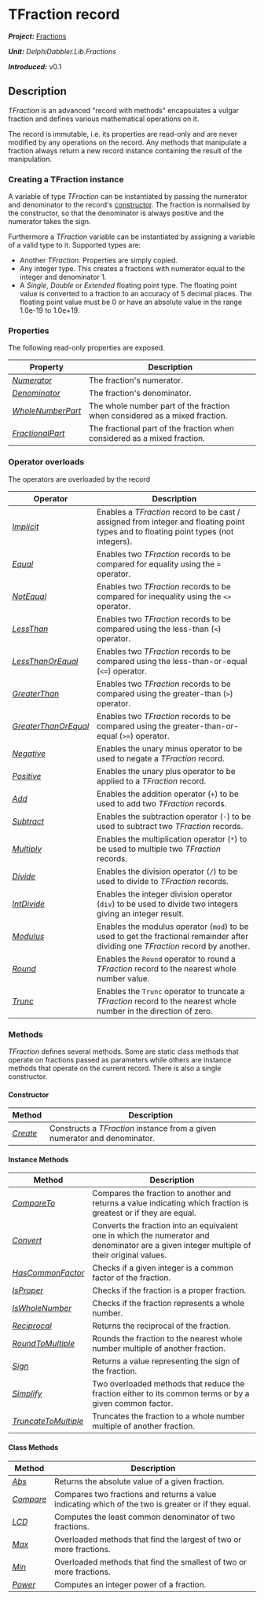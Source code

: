 # TFraction record

***Project:*** [Fractions](../API.md)

***Unit:*** _DelphiDabbler.Lib.Fractions_

***Introduced:*** v0.1

## Description

_TFraction_ is an advanced "record with methods" encapsulates a vulgar fraction and defines various mathematical operations on it.

The record is immutable, i.e. its properties are read-only and are never modified by any operations on the record. Any methods that manipulate a fraction always return a new record instance containing the result of the manipulation.

### Creating a TFraction instance

A variable of type _TFraction_ can be instantiated by passing the numerator and denominator to the record's [constructor](./TFraction-Create.md). The fraction is normalised by the constructor, so that the denominator is always positive and the numerator takes the sign.

Furthermore a _TFraction_ variable can be instantiated by assigning a variable of a valid type to it. Supported types are:

* Another _TFraction_. Properties are simply copied.
* Any integer type. This creates a fractions with numerator equal to the integer and denominator 1.
* A _Single_, _Double_ or _Extended_ floating point type. The floating point value is converted to a fraction to an accuracy of 5 decimal places. The floating point value must be 0 or have an absolute value in the range 1.0e-19 to 1.0e+19.

### Properties

The following read-only properties are exposed.

| Property | Description |
|----------|-------------|
| [_Numerator_](./TFraction-Numerator.md) | The fraction's numerator. |
| [_Denominator_](./TFraction-Denominator.md) | The fraction's denominator. |
| [_WholeNumberPart_](./TFraction-WholeNumberPart.md) | The whole number part of the fraction when considered as a mixed fraction. |
| [_FractionalPart_](./TFraction-FractionalPart.md) | The fractional part of the fraction when considered as a mixed fraction. |

### Operator overloads

The operators are overloaded by the record

| Operator | Description |
|----------|-------------|
| [_Implicit_](./TFraction-Implicit.md) | Enables a _TFraction_ record to be cast / assigned from integer and floating point types and to floating point types (not integers). |
| [_Equal_](./TFraction-Equal.md) | Enables two _TFraction_ records to be compared for equality using the `=` operator. |
| [_NotEqual_](./TFraction-NotEqual.md) | Enables two _TFraction_ records to be compared for inequality using the `<>` operator. |
| [_LessThan_](./TFraction-LessThan.md) | Enables two _TFraction_ records to be compared using the less-than (`<`) operator.  |
| [_LessThanOrEqual_](./TFraction-LessThanOrEqual.md) | Enables two _TFraction_ records to be compared using the less-than-or-equal (`<=`) operator.  |
| [_GreaterThan_](./TFraction-GreaterThan.md) | Enables two _TFraction_ records to be compared using the greater-than (`>`) operator.  |
| [_GreaterThanOrEqual_](./TFraction-GreaterThanOrEqual.md) | Enables two _TFraction_ records to be compared using the greater-than-or-equal (`>=`) operator.  |
| [_Negative_](./TFraction-Negative.md) | Enables the unary minus operator to be used to negate a _TFraction_ record.  |
| [_Positive_](./TFraction-Positive.md) | Enables the unary plus operator to be applied to a _TFraction_ record.  |
| [_Add_](./TFraction-Add.md) | Enables the addition operator (`+`) to be used to add two _TFraction_ records. |
| [_Subtract_](./TFraction-Subtract.md) | Enables the subtraction operator (`-`) to be used to subtract two _TFraction_ records. |
| [_Multiply_](./TFraction-Multiply.md) | Enables the multiplication operator (`*`) to be used to multiple two _TFraction_ records.  |
| [_Divide_](./TFraction-Divide.md) | Enables the division operator (`/`) to be used to divide to _TFraction_ records.  |
| [_IntDivide_](./TFraction-IntDivide.md) | Enables the integer division operator (`div`) to be used to divide two integers giving an integer result. |
| [_Modulus_](./TFraction-Modulus.md) | Enables the modulus operator (`mod`) to be used to get the fractional remainder after dividing one _TFraction_ record by another.  |
| [_Round_](./TFraction-Round.md) | Enables the `Round` operator to round a _TFraction_ record to the nearest whole number value.  |
| [_Trunc_](./TFraction-Trunc.md) | Enables the `Trunc` operator to truncate a _TFraction_ record to the nearest whole number in the direction of zero. |

### Methods

_TFraction_ defines several methods. Some are static class methods that operate on fractions passed as parameters while others are instance methods that operate on the current record. There is also a single constructor.

#### Constructor

| Method | Description |
|--------|-------------|
| [_Create_](./TFraction-Create.md) | Constructs a _TFraction_ instance from a given numerator and denominator.  |

#### Instance Methods

| Method | Description |
|--------|-------------|
| [_CompareTo_](./TFraction-CompareTo.md) | Compares the fraction to another and returns a value indicating which fraction is greatest or if they are equal. |
| [_Convert_](./TFraction-Convert.md) | Converts the fraction into an equivalent one in which the numerator and denominator are a given integer multiple of their original values. |
| [_HasCommonFactor_](./TFraction-HasCommonFactor.md) | Checks if a given integer is a common factor of the fraction. |
| [_IsProper_](./TFraction-IsProper.md) | Checks if the fraction is a proper fraction. |
| [_IsWholeNumber_](./TFraction-IsWholeNumber.md) | Checks if the fraction represents a whole number. |
| [_Reciprocal_](./TFraction-Reciprocal.md) | Returns the reciprocal of the fraction. |
| [_RoundToMultiple_](./TFraction-RoundToMultiple.md) | Rounds the fraction to the nearest whole number multiple of another fraction. |
| [_Sign_](./TFraction-Sign.md) | Returns a value representing the sign of the fraction.  |
| [_Simplify_](./TFraction-Simplify.md) | Two overloaded methods that reduce the fraction either to its common terms or by a given common factor. |
| [_TruncateToMultiple_](./TFraction-TruncateToMultiple.md) | Truncates the fraction to a whole number multiple of another fraction. |

#### Class Methods

| Method | Description |
|--------|-------------|
| [_Abs_](./TFraction-Abs.md) | Returns the absolute value of a given fraction. |
| [_Compare_](./TFraction-Compare.md) | Compares two fractions and returns a value indicating which of the two is greater or if they equal. |
| [_LCD_](./TFraction-LCD.md) | Computes the least common denominator of two fractions. |
| [_Max_](./TFraction-Max.md) | Overloaded methods that find the largest of two or more fractions. |
| [_Min_](./TFraction-Min.md) | Overloaded methods that find the smallest of two or more fractions. |
| [_Power_](./TFraction-Power.md) | Computes an integer power of a fraction. |
